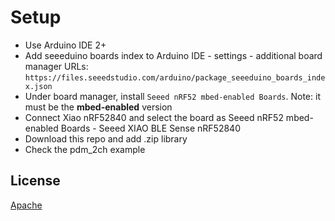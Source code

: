 # Setup
- Use Arduino IDE 2+
- Add seeeduino boards index to Arduino IDE - settings - additional board manager URLs: `https://files.seeedstudio.com/arduino/package_seeeduino_boards_index.json`
- Under board manager, install `Seeed nRF52 mbed-enabled Boards`. Note: it must be the **mbed-enabled** version
- Connect Xiao nRF52840 and select the board as Seeed nRF52 mbed-enabled Boards - Seeed XIAO BLE Sense nRF52840
- Download this repo and add .zip library
- Check the pdm_2ch example

## License
[Apache](https://github.com/Seeed-Studio/Seeed_Arduino_Mic/blob/master/LICENSE)

